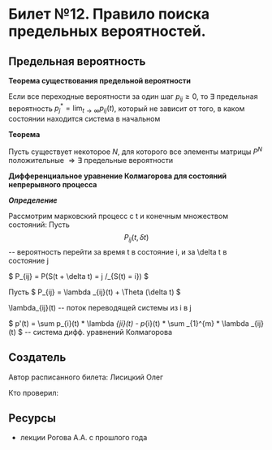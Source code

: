 # Билет №12. Правило поиска предельных вероятностей.
## Предельная вероятность
**Теорема существования предельной вероятности**

Если все переходные вероятности за один шаг $p_{ij}\geq 0$, то $\exists$  предельная вероятность $\displaystyle p_j^* = \lim_{t\to \infty} p_{ij}(t)$, который не зависит от того, в каком состоянии находится система в начальном

**Теорема**

Пусть существует некоторое $N$, для которого все элементы матрицы $P^N$ положительные $\Rightarrow \exists$ предельные вероятности

**Дифференциальное уравнение Колмагорова для состояний непрерывного процесса**

***Определение***

Рассмотрим марковский процесс с t и конечным множеством состояний:
Пусть $$ P_{ij}(t, \delta t) $$ -- вероятность перейти за время t в состояние i, и за \delta t в состояние j

$ P_{ij} = P(S(t + \delta t) = j \/_{S(t) = i}) $

Пусть $ P_{ij} = \lambda _{ij}(t) + \Theta (\delta t) $

\lambda_{ij}(t) -- поток переводящей системы из i в j

$ p'(t) = \sum p_{i}(t) * \lambda _{ji}(t) - p_{i}(t) * \sum _{1}^{m} * \lambda _{ij}(t) $ -- система дифф. уравнений Колмагорова

## Создатель

Автор расписанного билета: Лисицкий Олег

Кто проверил:


## Ресурсы
- лекции Рогова А.А. с прошлого года
